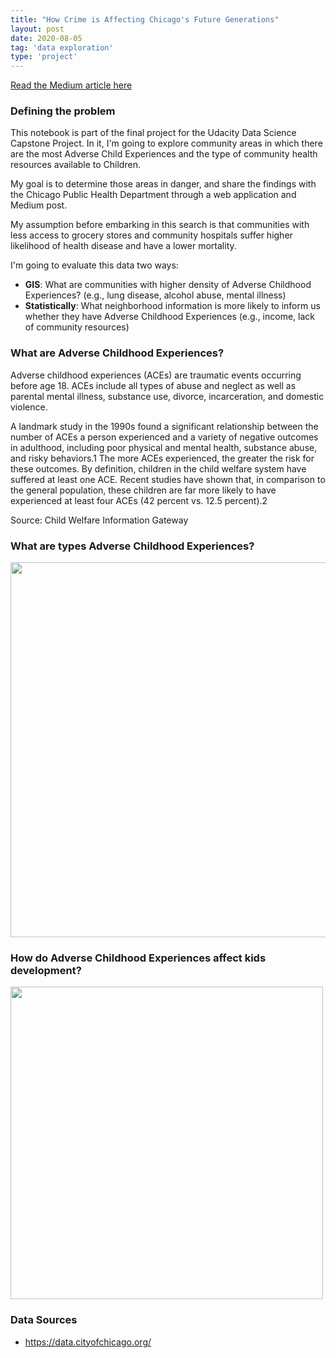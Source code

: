 ```yaml
---
title: "How Crime is Affecting Chicago's Future Generations"
layout: post
date: 2020-08-05
tag: 'data exploration'
type: 'project'
---
```

[Read the Medium article here](https://medium.com/@andrescrucetta/how-crime-is-affecting-chicagos-future-generations-2cd48355ed14)

### Defining the problem
This notebook is part of the final project for the Udacity Data Science Capstone Project. In it, I'm going to explore community areas in which there are the most Adverse Child Experiences and the type of community health resources available to Children.

My goal is to determine those areas in danger, and share the findings with the Chicago Public Health Department through a web application and Medium post.

My assumption before embarking in this search is that communities with less access to grocery stores and community hospitals suffer higher likelihood of health disease and have a lower mortality.

I'm going to evaluate this data two ways:
*   **GIS**: What are communities with higher density of Adverse Childhood Experiences? (e.g., lung disease, alcohol abuse, mental illness)
*   **Statistically**: What neighborhood information is more likely to inform us whether they have Adverse Childhood Experiences (e.g., income, lack of community resources)

### What are Adverse Childhood Experiences?

Adverse childhood experiences (ACEs) are traumatic events occurring before age 18. ACEs include all types of abuse and neglect as well as parental mental illness, substance use, divorce, incarceration, and domestic violence.

A landmark study in the 1990s found a significant relationship between the number of ACEs a person experienced and a variety of negative outcomes in adulthood, including poor physical and mental health, substance abuse, and risky behaviors.1 The more ACEs experienced, the greater the risk for these outcomes. By definition, children in the child welfare system have suffered at least one ACE. Recent studies have shown that, in comparison to the general population, these children are far more likely to have experienced at least four ACEs (42 percent vs. 12.5 percent).2

Source: Child Welfare Information Gateway

### What are types Adverse Childhood Experiences?
<div>
<img src="https://www.npr.org/assets/img/2015/02/20/aces-1_custom.jpg" width="600"/>
</div>

### How do Adverse Childhood Experiences affect kids development?
<div>
<img src="https://socialworksynergy.files.wordpress.com/2013/12/ace-pyramid-cdc.gif?w=369&zoom=2" width="500"/>
</div>

### Data Sources
*   https://data.cityofchicago.org/
